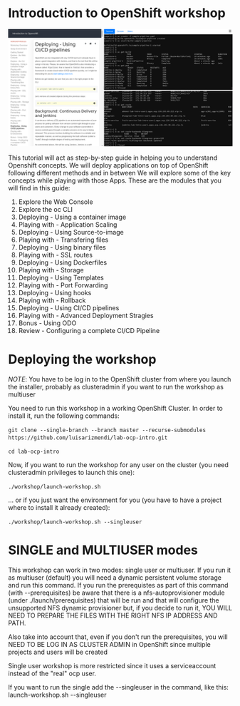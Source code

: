 Introduction to OpenShift workshop
=====================

![Show Workshop](workshop/content/images/show-workshop.png)

This tutorial will act as step-by-step guide in helping you to understand Openshift concepts. We will deploy applications on top of OpenShift following different methods and in between We will explore some of the key concepts while playing with those Apps. These are the modules that you will find in this guide:


<ol>
<li>Explore the Web Console</li>
<li>Explore the oc CLI</li>
<li>Deploying - Using a container image</li>
<li>Playing with - Application Scaling</li>
<li>Deploying - Using Source-to-image </li>
<li>Playing with - Transfering files</li>
<li>Deploying - Using binary files</li>
<li>Playing with - SSL routes</li>
<li>Deploying - Using Dockerfiles</li>
<li>Playing with - Storage</li>
<li>Deploying - Using Templates</li>
<li>Playing with - Port Forwarding </li>
<li>Deploying - Using hooks</li>
<li>Playing with - Rollback</li>
<li>Deploying - Using CI/CD pipelines</li>
<li>Playing with - Advanced Deployment Stragies</li>
<li>Bonus - Using ODO</li>
<li>Review - Configuring a complete CI/CD Pipeline</li>
</ol>



Deploying the workshop
=====================

*NOTE*: You have to be log in to the OpenShift cluster from where you launch the installer, probably as clusteradmin if you want to run the workshop as multiuser

You need to run this workshop in a working OpenShift Cluster. In order to install it, run the following commands:


`git clone --single-branch --branch master --recurse-submodules https://github.com/luisarizmendi/lab-ocp-intro.git`

`cd lab-ocp-intro`


Now, if you want to run the workshop for any user on the cluster (you need clusteradmin privileges to launch this one):

`./workshop/launch-workshop.sh`

... or if you just want the environment for you (you have to have a project where to install it already created):

`./workshop/launch-workshop.sh --singleuser`





SINGLE and MULTIUSER modes
=====================

This workshop can work in two modes: single user or multiuser. If you run it as multiuser (default) you will need a dynamic persistent volume storage and run this command. If you run the prerequistes as part of this command (with --prerequisites) be aware that there is a nfs-autoprovisioner module (under ./launch/prerequisites) that will be run and that will configure the unsupported NFS dynamic provisioner but, if you decide to run it, YOU WILL NEED TO PREPARE THE FILES WITH THE RIGHT NFS IP ADDRESS AND PATH.

Also take into account that, even if you don't run the prerequisites, you will NEED TO BE LOG IN AS CLUSTER ADMIN in OpenShift since multiple projects and users will be created

Single user workshop is more restricted since it uses a serviceaccount instead of the "real" ocp user.

If you want to run the single add the --singleuser in the command, like this: launch-workshop.sh --singleuser
